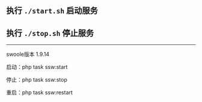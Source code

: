 
## 执行 `./start.sh` 启动服务

## 执行 `./stop.sh` 停止服务

---

swoole版本 1.9.14

启动：php task ssw:start

停止：php task ssw:stop

重启：php task ssw:restart

